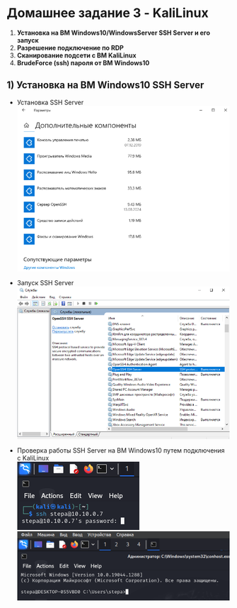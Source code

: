  # Домашнее задание 3 - KaliLinux
 1) **Установка на ВМ Windows10/WindowsServer SSH Server и его запуск**
 2) **Разрешение подключение по RDP**
 3) **Сканирование подсети с ВМ KaliLinux**
 4) **BrudeForce (ssh) пароля от ВМ Windows10**

 ## 1) Установка на ВМ Windows10 SSH Server
 - Установка SSH Server  
 ![image](https://github.com/StsiapanSikorsky/Cybersecurity_TMScourse/blob/main/Task3/img/installSSHserv_Win10.png)

 - Запуск SSH Server  
![image](https://github.com/StsiapanSikorsky/Cybersecurity_TMScourse/blob/main/Task3/img/StartSSHserver_Win10.png)

- Проверка работы SSH Server на ВМ Windows10 путем подключения с KaliLinux  
![image](https://github.com/StsiapanSikorsky/Cybersecurity_TMScourse/blob/main/Task3/img/Connect_SSH_Win10.png)  
![image](https://github.com/StsiapanSikorsky/Cybersecurity_TMScourse/blob/main/Task3/img/SSH_Win10.png)
